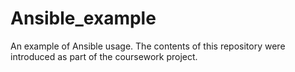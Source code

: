 # Ansible_example
An example of Ansible usage. The contents of this repository were introduced as part of the coursework project.

